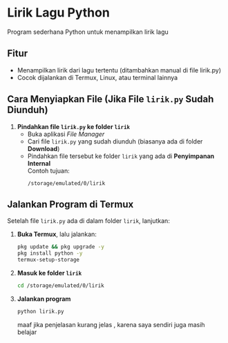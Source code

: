 # Lirik Lagu Python

Program sederhana Python untuk menampilkan lirik lagu 

## Fitur

- Menampilkan lirik dari lagu tertentu (ditambahkan manual di file lirik.py)
- Cocok dijalankan di Termux, Linux, atau terminal lainnya

## Cara Menyiapkan File (Jika File `lirik.py` Sudah Diunduh)

1. **Pindahkan file `lirik.py` ke folder `lirik`**
   - Buka aplikasi *File Manager*
   - Cari file `lirik.py` yang sudah diunduh (biasanya ada di folder **Download**)
   - Pindahkan file tersebut ke folder `lirik` yang ada di **Penyimpanan Internal**  
     Contoh tujuan:  
     ```
     /storage/emulated/0/lirik
     ```

## Jalankan Program di Termux

Setelah file `lirik.py` ada di dalam folder `lirik`, lanjutkan:

1. **Buka Termux**, lalu jalankan:
   ```bash
   pkg update && pkg upgrade -y
   pkg install python -y
   termux-setup-storage
   ```

2. **Masuk ke folder `lirik`**
   ```bash
   cd /storage/emulated/0/lirik
   ```

3. **Jalankan program**
   ```bash
   python lirik.py
   ```


   maaf jika penjelasan kurang jelas , karena saya sendiri juga masih belajar
